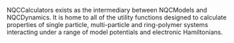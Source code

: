 NQCCalculators exists as the intermediary between NQCModels and NQCDynamics. It is home to all of the utility functions designed to calculate properties of single particle, 
multi-particle and ring-polymer systems interacting under a range of model potentials and electronic Hamiltonians.
